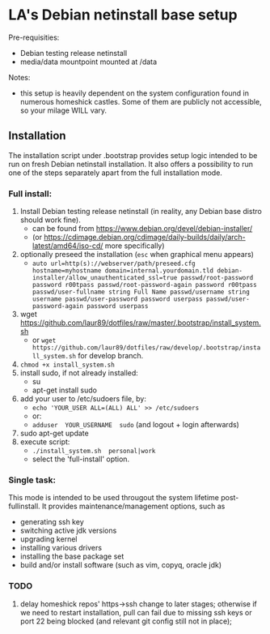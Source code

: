 LA's Debian netinstall base setup
=================================

Pre-requisities:
* Debian testing release netinstall
* media/data mountpoint mounted at /data

Notes:
*  this setup is heavily dependent on the system configuration found in numerous
homeshick castles. Some of them are publicly not accessible, so your milage
WILL vary.

Installation
------------

The installation script under .bootstrap provides setup logic intended to be run on
fresh Debian netinstall installation. It also offers a possibility to run one of the
steps separately apart from the full installation mode.

### Full install:

1. Install Debian testing release netinstall (in reality, any Debian base distro
   should work fine).
    * can be found from https://www.debian.org/devel/debian-installer/
    * (or https://cdimage.debian.org/cdimage/daily-builds/daily/arch-latest/amd64/iso-cd/
      more specifically)
1. optionally preseed the installation (`esc` when graphical menu appears)
    * `auto url=http(s)://webserver/path/preseed.cfg
      hostname=myhostname domain=internal.yourdomain.tld
      debian-installer/allow_unauthenticated_ssl=true
      passwd/root-password password r00tpass
      passwd/root-password-again password r00tpass
      passwd/user-fullname string Full Name
      passwd/username string username
      passwd/user-password password userpass
      passwd/user-password-again password userpass`
1. wget https://github.com/laur89/dotfiles/raw/master/.bootstrap/install_system.sh
    * or `wget https://github.com/laur89/dotfiles/raw/develop/.bootstrap/install_system.sh`
      for develop branch.
1. `chmod +x install_system.sh`
1. install sudo, if not already installed:
    * su
    * apt-get install sudo
1. add your user to /etc/sudoers file, by:
    * `echo 'YOUR_USER ALL=(ALL) ALL' >> /etc/sudoers`
    *   or:
    * `adduser  YOUR_USERNAME  sudo`    (and logout + login afterwards)
1. sudo apt-get update
1. execute script:
    * `./install_system.sh  personal|work`
    * select the 'full-install' option.

### Single task:

This mode is intended to be used througout the system lifetime post-fullinstall.
It provides maintenance/management options, such as
* generating ssh key
* switching active jdk versions
* upgrading kernel
* installing various drivers
* installing the base package set
* build and/or install software (such as vim, copyq, oracle jdk)

### TODO

1. delay homeshick repos' https->ssh change to later stages; otherwise
   if we need to restart installation, pull can fail due to missing ssh
   keys or port 22 being blocked (and relevant git config still not in place);
